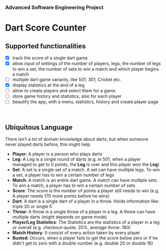 ### Advanced Software Engineering Project

# Dart Score Counter

## Supported functionalities

- [x] track the score of a single dart game
- [x] allow input of settings of the number of players, legs, the number of legs to win a set, the number of sets to win a match and which player begins a match
- [ ] multiple dart game variants, like 501, 301, Cricket etc.
- [x] display statistics at the end of a leg
- [ ] allow to create players and select them for a game
- [ ] store game history and statistics, also for each player
- [ ] beautify the app, with a menu, statistics, history and create player page

<br>

## Ubiquitous Language

There isn't a lot of domain knowledge about darts, but when someone never played darts before, this might help
<br>

- **Player**: A player is a person who plays darts
- **Leg**: A Leg is a single round of darts (e.g. in 501, when a player managed to get to 0 points, the **Leg** is over and this player won the **Leg**)
- **Set**: A set is a single set of a match. A set can have multiple legs. To win a set, a player has to win a certain number of legs
- **Match**: A match is an entire dart game. A match can have multiple sets. To win a match, a player has to win a certain number of sets
- **Score**: The score is the number of points a player still needs to win (e.g. A player needs 170 more points before he wins)
- **Dart**: A dart is a single dart of a player in a throw. Holds information like: triple 20 or single 5
- **Throw**: A throw is a single throw of a player in a leg. A throw can have multiple darts (might depends on game mode)
- **Player/Leg Statistics**: The Statistics are the statistics of a player in a leg or overall (e.g. checkout-quote: 20%, average throw: 180)
- **Match History**: It consist of every action taken by every player
- **Busted**: Occurs, when a player fails to get the score below zero or if he didn't get to zero with a double number (e.g. double 20 or double 16)
